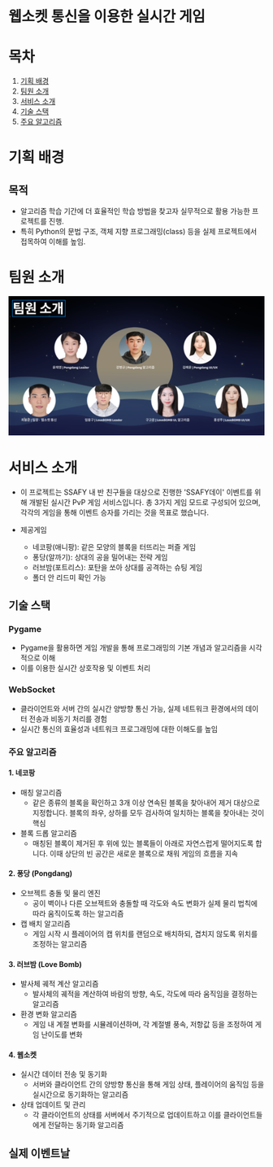 # 웹소켓 통신을 이용한 실시간 게임

# 목차

1. [기획 배경](#기획-배경)
2. [팀원 소개](#팀원-소개)
3. [서비스 소개](#서비스-소개)
4. [기술 스택](#기술-스택)
5. [주요 알고리즘](#주요-알고리즘)

# 기획 배경

## 목적

- 알고리즘 학습 기간에 더 효율적인 학습 방법을 찾고자 실무적으로 활용 가능한 프로젝트를 진행.
- 특히 Python의 문법 구조, 객체 지향 프로그래밍(class) 등을 실제 프로젝트에서 접목하여 이해를 높임.


# 팀원 소개
![](image/게임팀원.png)

# 서비스 소개

- 이 프로젝트는 SSAFY 내 반 친구들을 대상으로 진행한 'SSAFY데이' 이벤트를 위해 개발된 실시간 PvP 게임 서비스입니다. 총 3가지 게임 모드로 구성되어 있으며, 각각의 게임을 통해 이벤트 승자를 가리는 것을 목표로 했습니다.

- 제공게임
  - 네코팡(애니팡): 같은 모양의 블록을 터뜨리는 퍼즐 게임
  - 퐁당(알까기): 상대의 공을 밀어내는 전략 게임
  - 러브밤(포트리스): 포탄을 쏘아 상대를 공격하는 슈팅 게임
  - 폴더 안 리드미 확인 가능
    
## 기술 스택

### Pygame

- Pygame을 활용하면 게임 개발을 통해 프로그래밍의 기본 개념과 알고리즘을 시각적으로 이해
- 이를 이용한 실시간 상호작용 및 이벤트 처리

### WebSocket

- 클라이언트와 서버 간의 실시간 양방향 통신 가능, 실제 네트워크 환경에서의 데이터 전송과 비동기 처리를 경험
- 실시간 통신의 효율성과 네트워크 프로그래밍에 대한 이해도를 높임

### 주요 알고리즘

#### 1. 네코팡
- 매칭 알고리즘
  - 같은 종류의 블록을 확인하고 3개 이상 연속된 블록을 찾아내어 제거 대상으로 지정합니다. 블록의 좌우, 상하를 모두 검사하여 일치하는 블록을 찾아내는 것이 핵심
- 블록 드롭 알고리즘
  - 매칭된 블록이 제거된 후 위에 있는 블록들이 아래로 자연스럽게 떨어지도록 합니다. 이때 상단의 빈 공간은 새로운 블록으로 채워 게임의 흐름을 지속
   
#### 2. 퐁당 (Pongdang)
- 오브젝트 충돌 및 물리 엔진
  - 공이 벽이나 다른 오브젝트와 충돌할 때 각도와 속도 변화가 실제 물리 법칙에 따라 움직이도록 하는 알고리즘
- 캡 배치 알고리즘
  - 게임 시작 시 플레이어의 캡 위치를 랜덤으로 배치하되, 겹치지 않도록 위치를 조정하는 알고리즘
 
#### 3. 러브밤 (Love Bomb)
- 발사체 궤적 계산 알고리즘
  - 발사체의 궤적을 계산하여 바람의 방향, 속도, 각도에 따라 움직임을 결정하는 알고리즘
- 환경 변화 알고리즘
  - 게임 내 계절 변화를 시뮬레이션하며, 각 계절별 풍속, 저항값 등을 조정하여 게임 난이도를 변화
 
#### 4. 웹소켓
- 실시간 데이터 전송 및 동기화
  - 서버와 클라이언트 간의 양방향 통신을 통해 게임 상태, 플레이어의 움직임 등을 실시간으로 동기화하는 알고리즘
- 상태 업데이트 및 관리
  - 각 클라이언트의 상태를 서버에서 주기적으로 업데이트하고 이를 클라이언트들에게 전달하는 동기화 알고리즘
 
## 실제 이벤트날
